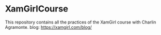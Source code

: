 # XamGirlCourse
This repository contains all the practices of the XamGirl course with Charlin Agramonte. blog: https://xamgirl.com/blog/
